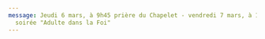 ```yaml
---
message: Jeudi 6 mars, à 9h45 prière du Chapelet - vendredi 7 mars, à 19h30
  soirée "Adulte dans la Foi"
---
```

